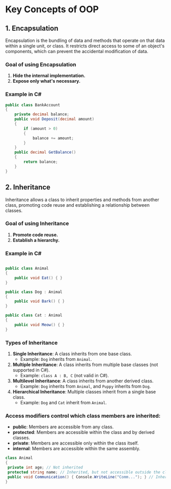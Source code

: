 ﻿#  Key Concepts of OOP

## 1. Encapsulation

Encapsulation is the bundling of data and methods that operate on that data within a single unit, or class.
It restricts direct access to some of an object's components, which can prevent the accidental modification of data.

### Goal of using Encapsulation

1. **Hide the internal implementation.**
1. **Expose only what's necessary.**

### Example in C#
```csharp
public class BankAccount
{
	private decimal balance;
	public void Deposit(decimal amount)
	{
		if (amount > 0)
		{
			balance += amount;
		}
	}
	public decimal GetBalance()
	{
		return balance;
	}
}
```



## 2. Inheritance

Inheritance allows a class to inherit properties and methods from another class, promoting code reuse and establishing a relationship between classes.

### Goal of using Inheritance
1. **Promote code reuse.**
1. **Establish a hierarchy.**

### Example in C#
```csharp

public class Animal
{
	public void Eat() { }
}

public class Dog : Animal
{
	public void Bark() { }
}

public class Cat : Animal
{
	public void Meow() { }
}
```

### Types of Inheritance

1. **Single Inheritance**: A class inherits from one base class.
	- Example: `Dog` inherits from `Animal`.
1. **Multiple Inheritance**: A class inherits from multiple base classes (not supported in C#).
	- Example: `class A : B, C` (not valid in C#).
1. **Multilevel Inheritance**: A class inherits from another derived class.
	- Example: `Dog` inherits from `Animal`, and `Puppy` inherits from `Dog`.
1. **Hierarchical Inheritance**: Multiple classes inherit from a single base class.
	- Example: `Dog` and `Cat` inherit from `Animal`.


### Access modifiers control which class members are inherited:

- **public**: Members are accessible from any class.
- **protected**: Members are accessible within the class and by derived classes.
- **private**: Members are accessible only within the class itself.
- **internal**: Members are accessible within the same assembly.


```csharp
class Animal
{
 private int age; // Not inherited
 protected string name; // Inherited, but not accessible outside the class hierarchy
 public void Communication() { Console.WriteLine("Comm..."); } // Inherited and accessible
} 

```






